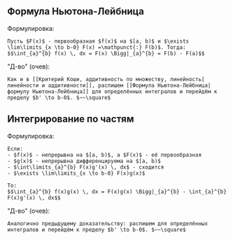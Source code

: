 ## Формула Ньютона-Лейбница
Формулировка:
```spoiler-markdown
Пусть $F(x)$ - первообразная $f(x)$ на $[a, b)$ и $\exists \lim\limits_{x \to b-0} F(x) =\mathpunct{:} F(b)$. Тогда:
$$\int_{a}^{b} f(x) \, dx = F(x) \Bigg|_{a}^{b} = F(b) - F(a)$$
```

"Д-во" (очев):
```spoiler-markdown
Как и в [[Критерий Коши, аддитивность по множеству, линейность|линейности и аддитивности]], распишем [[Формула Ньютона-Лейбница|формулу Ньютона-Лейбница]] для определённых интегралов и перейдём к пределу $b' \to b-0$. $~~\square$ 
```

## Интегрирование по частям
Формулировка:
```spoiler-markdown
Если:
- $f(x)$ - непрерывна на $[a, b)$, а $F(x)$ - её первообразная
- $g(x)$ - непрерывна дифференцируема на $[a, b)$
- $\int\limits_{a}^{b} F(x)g'(x) \, dx$ - сходится
- $\exists \lim\limits_{x \to b-0} F(x)g(x)$

То:
$$\int_{a}^{b} f(x)g(x) \, dx = F(x)g(x) \Bigg|_{a}^{b} - \int_{a}^{b} F(x)g'(x) \, dx$$
```

"Д-во" (очев):
```spoiler-markdown
Аналогично предыдущему доказательству: распишем для определённых интегралов и перейдём к пределу $b' \to b-0$. $~~\square$
```